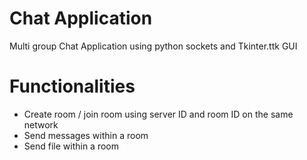 # Chat Application

Multi group Chat Application using python sockets and Tkinter.ttk GUI

# Functionalities
* Create room / join room using server ID and room ID on the same network
* Send messages within a room
* Send file within a room